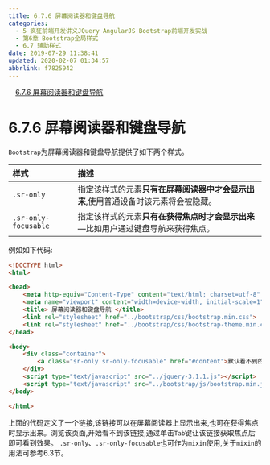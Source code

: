 ```yaml
---
title: 6.7.6 屏幕阅读器和键盘导航
categories: 
  - 5 疯狂前端开发讲义JQuery AngularJS Bootstrap前端开发实战
  - 第6章 Bootstrap全局样式
  - 6.7 辅助样式
date: 2019-07-29 11:38:41
updated: 2020-02-07 01:34:57
abbrlink: f7825942
---
```

<div id='my_toc'><a href="/JavaReadingNotes/f7825942/#6-7-6-屏幕阅读器和键盘导航" class="header_1">6.7.6 屏幕阅读器和键盘导航</a>&nbsp;<br></div>
<style>.header_1{margin-left: 1em;}.header_2{margin-left: 2em;}.header_3{margin-left: 3em;}.header_4{margin-left: 4em;}.header_5{margin-left: 5em;}.header_6{margin-left: 6em;}</style>
<!--more-->
<script>if (navigator.platform.search('arm')==-1){document.getElementById('my_toc').style.display = 'none';}var e,p = document.getElementsByTagName('p');while (p.length>0) {e = p[0];e.parentElement.removeChild(e);}</script>

<!--end-->
<!--SSTStart-->
# 6.7.6 屏幕阅读器和键盘导航 #
`Bootstrap`为屏幕阅读器和键盘导航提供了如下两个样式。

|样式|描述|
|:---|:---|
|`.sr-only`|指定该样式的元素**只有在屏幕阅读器中才会显示出来**,使用普通设备时该元素将会被隐藏。|
|`.sr-only-focusable`|指定该样式的元素**只有在获得焦点时才会显示出来**—比如用户通过键盘导航来获得焦点。|
例如如下代码:
```html
<!DOCTYPE html>
<html>

<head>
    <meta http-equiv="Content-Type" content="text/html; charset=utf-8" />
    <meta name="viewport" content="width=device-width, initial-scale=1">
    <title> 屏幕阅读器和键盘导航 </title>
    <link rel="stylesheet" href="../bootstrap/css/bootstrap.min.css">
    <link rel="stylesheet" href="../bootstrap/css/bootstrap-theme.min.css">
</head>

<body>
    <div class="container">
        <a class="sr-only sr-only-focusable" href="#content">默认看不到的链接</a>
    </div>
    <script type="text/javascript" src="../jquery-3.1.1.js"></script>
    <script type="text/javascript" src="../bootstrap/js/bootstrap.min.js"></script>
</body>

</html>
```
上面的代码定义了一个链接,该链接可以在屏幕阅读器上显示出来,也可在获得焦点时显示出来。浏览该页面,开始看不到该链接,通过单击`Tab`键让该链接获取焦点后即可看到效果。
`.sr-only`、`.sr-only-focusable`也可作为`mixin`使用,关于`mixin`的用法可参考6.3节。
<!--SSTStop-->

